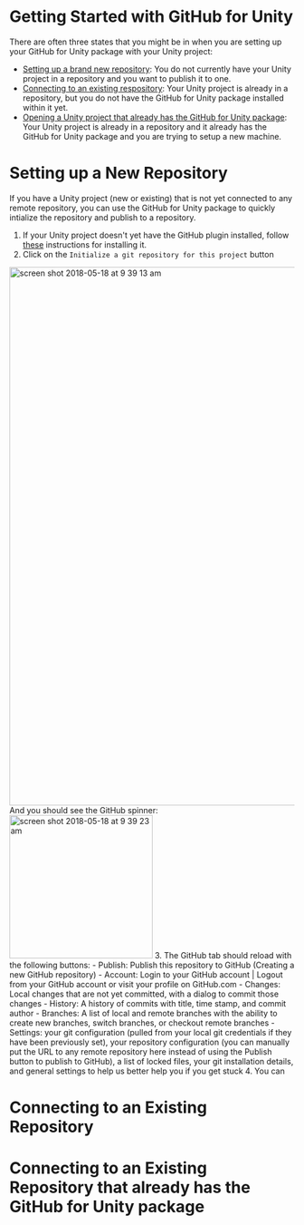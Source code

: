 # Getting Started with GitHub for Unity
There are often three states that you might be in when you are setting up your GitHub for Unity package with your Unity project:  
- [Setting up a brand new repository](#setting-up-a-new-repository): You do not currently have your Unity project in a repository and you want to publish it to one.
- [Connecting to an existing respository](#connecting-to-an-existing-repository): Your Unity project is already in a repository, but you do not have the GitHub for Unity package installed within it yet.
- [Opening a Unity project that already has the GitHub for Unity package](#connecting-to-an-existing-repository-that-already-has-the-github-for-unity-package): Your Unity project is already in a repository and it already has the GitHub for Unity package and you are trying to setup a new machine.

# Setting up a New Repository
If you have a Unity project (new or existing) that is not yet connected to any remote repository, you can use the GitHub for Unity package to quickly intialize the repository and publish to a repository. 

1. If your Unity project doesn't yet have the GitHub plugin installed, follow [these](https://github.com/github-for-unity/Unity/blob/master/docs/using/how-to-install-and-update.md) instructions for installing it.
2. Click on the `Initialize a git repository for this project` button
<img width="950" alt="screen shot 2018-05-18 at 9 39 13 am" src="https://user-images.githubusercontent.com/1314285/40246918-6d8c9156-5a7f-11e8-8087-6ffad9194969.png">  
And you should see the GitHub spinner:
<img width="253" alt="screen shot 2018-05-18 at 9 39 23 am" src="https://user-images.githubusercontent.com/1314285/40246956-906cca56-5a7f-11e8-8f93-9484d2519359.png">
3. The GitHub tab should reload with the following buttons:
  - Publish: Publish this repository to GitHub (Creating a new GitHub repository)
  - Account: Login to your GitHub account | Logout from your GitHub account or visit your profile on GitHub.com
  - Changes: Local changes that are not yet committed, with a dialog to commit those changes
  - History: A history of commits with title, time stamp, and commit author
  - Branches: A list of local and remote branches with the ability to create new branches, switch branches, or checkout remote branches
  - Settings: your git configuration (pulled from your local git credentials if they have been previously set), your repository configuration (you can manually put the URL to any remote repository here instead of using the Publish button to publish to GitHub), a list of locked files, your git installation details, and general settings to help us better help you if you get stuck
4. You can 

# Connecting to an Existing Repository

# Connecting to an Existing Repository that already has the GitHub for Unity package
